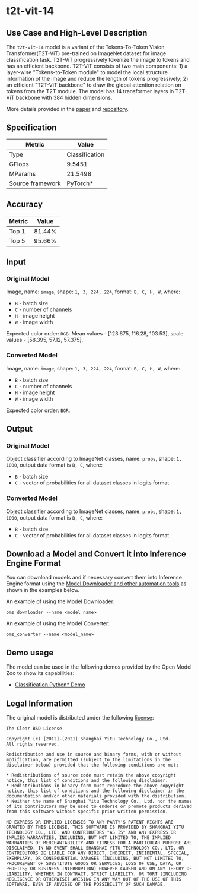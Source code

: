 # t2t-vit-14

## Use Case and High-Level Description

The `t2t-vit-14` model is a variant of the Tokens-To-Token Vision Transformer(T2T-ViT) pre-trained on ImageNet dataset for image classification task. T2T-ViT progressively tokenize the image to tokens and has an efficient backbone. T2T-ViT consists of two main components: 1) a layer-wise "Tokens-to-Token module" to model the local structure information of the image and reduce the length of tokens progressively; 2) an efficient "T2T-ViT backbone" to draw the global attention relation on tokens from the T2T module. The model has 14 transformer layers in T2T-ViT backbone with 384 hidden dimensions.

More details provided in the [paper](https://arxiv.org/abs/2101.11986) and [repository](https://github.com/yitu-opensource/T2T-ViT).

## Specification

| Metric                          | Value          |
|---------------------------------|----------------|
| Type                            | Classification |
| GFlops                          | 9.5451         |
| MParams                         | 21.5498        |
| Source framework                | PyTorch\*      |

## Accuracy

| Metric | Value  |
| ------ | ------ |
| Top 1  | 81.44% |
| Top 5  | 95.66% |

## Input

### Original Model

Image, name: `image`, shape: `1, 3, 224, 224`, format: `B, C, H, W`, where:

- `B` - batch size
- `C` - number of channels
- `H` - image height
- `W` - image width

Expected color order: `RGB`.
Mean values - [123.675, 116.28, 103.53], scale values - [58.395, 57.12, 57.375].

### Converted Model

Image, name: `image`, shape: `1, 3, 224, 224`, format: `B, C, H, W`, where:

- `B` - batch size
- `C` - number of channels
- `H` - image height
- `W` - image width

Expected color order: `BGR`.

## Output

### Original Model

Object classifier according to ImageNet classes, name: `probs`,  shape: `1, 1000`, output data format is `B, C`, where:

- `B` - batch size
- `C` - vector of probabilities for all dataset classes in logits format

### Converted Model

Object classifier according to ImageNet classes, name: `probs`,  shape: `1, 1000`, output data format is `B, C`, where:

- `B` - batch size
- `C` - vector of probabilities for all dataset classes in logits format

## Download a Model and Convert it into Inference Engine Format

You can download models and if necessary convert them into Inference Engine format using the [Model Downloader and other automation tools](../../../tools/model_tools/README.md) as shown in the examples below.

An example of using the Model Downloader:
```
omz_downloader --name <model_name>
```

An example of using the Model Converter:
```
omz_converter --name <model_name>
```

## Demo usage

The model can be used in the following demos provided by the Open Model Zoo to show its capabilities:

* [Classification Python\* Demo](../../../demos/classification_demo/python/README.md)

## Legal Information

The original model is distributed under the following
[license](https://raw.githubusercontent.com/yitu-opensource/T2T-ViT/main/LICENSE):

```
The Clear BSD License

Copyright (c) [2012]-[2021] Shanghai Yitu Technology Co., Ltd.
All rights reserved.

Redistribution and use in source and binary forms, with or without modification, are permitted (subject to the limitations in the disclaimer below) provided that the following conditions are met:

* Redistributions of source code must retain the above copyright notice, this list of conditions and the following disclaimer.
* Redistributions in binary form must reproduce the above copyright notice, this list of conditions and the following disclaimer in the documentation and/or other materials provided with the distribution.
* Neither the name of Shanghai Yitu Technology Co., Ltd. nor the names of its contributors may be used to endorse or promote products derived from this software without specific prior written permission.

NO EXPRESS OR IMPLIED LICENSES TO ANY PARTY'S PATENT RIGHTS ARE GRANTED BY THIS LICENSE. THIS SOFTWARE IS PROVIDED BY SHANGHAI YITU TECHNOLOGY CO., LTD. AND CONTRIBUTORS "AS IS" AND ANY EXPRESS OR IMPLIED WARRANTIES, INCLUDING, BUT NOT LIMITED TO, THE IMPLIED WARRANTIES OF MERCHANTABILITY AND FITNESS FOR A PARTICULAR PURPOSE ARE DISCLAIMED. IN NO EVENT SHALL SHANGHAI YITU TECHNOLOGY CO., LTD. OR CONTRIBUTORS BE LIABLE FOR ANY DIRECT, INDIRECT, INCIDENTAL, SPECIAL, EXEMPLARY, OR CONSEQUENTIAL DAMAGES (INCLUDING, BUT NOT LIMITED TO, PROCUREMENT OF SUBSTITUTE GOODS OR SERVICES; LOSS OF USE, DATA, OR PROFITS; OR BUSINESS INTERRUPTION) HOWEVER CAUSED AND ON ANY THEORY OF LIABILITY, WHETHER IN CONTRACT, STRICT LIABILITY, OR TORT (INCLUDING NEGLIGENCE OR OTHERWISE) ARISING IN ANY WAY OUT OF THE USE OF THIS SOFTWARE, EVEN IF ADVISED OF THE POSSIBILITY OF SUCH DAMAGE.
```
